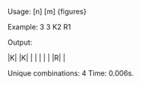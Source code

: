 Usage:
[n] [m] {figures}

Example:
3 3 K2 R1

Output:
 
|K| |K|
| | | |
| |R| |


Unique combinations: 4
Time: 0.006s.
